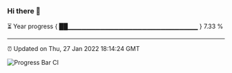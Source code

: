 ### Hi there 👋

⏳ Year progress { ██▁▁▁▁▁▁▁▁▁▁▁▁▁▁▁▁▁▁▁▁▁▁▁▁▁▁▁▁ } 7.33 %

---

⏰ Updated on Thu, 27 Jan 2022 18:14:24 GMT

![Progress Bar CI](https://github.com/liununu/liununu/workflows/Progress%20Bar%20CI/badge.svg)
